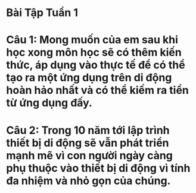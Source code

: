 # Bài Tập Tuần 1
# Câu 1: Mong muốn của em sau khi học xong môn học sẽ có thêm kiến thức, áp dụng vào thực tế để có thể tạo ra một ứng dụng trên di động hoàn hảo nhất và có thể kiếm ra tiền từ ứng dụng đấy.
# Câu 2: Trong 10 năm tới lập trình thiết bị di động sẽ vẫn phát triển mạnh mẽ vì con người ngày càng phụ thuộc vào thiết bị di động vì tính đa nhiệm và nhỏ gọn của chúng.
